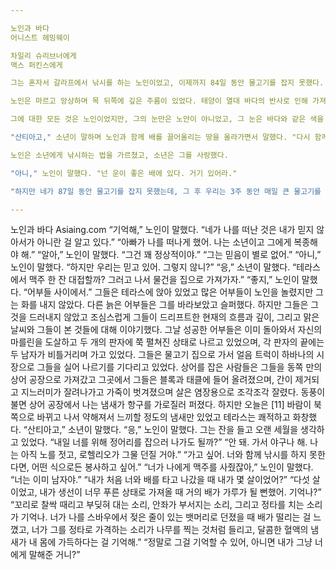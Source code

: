 ```yaml
---

노인과 바다
어니스트 헤밍웨이

차일리 슈리브너에게
맥스 퍼킨스에게

그는 혼자서 갈라프에서 낚시를 하는 노인이었고, 이제까지 84일 동안 물고기를 잡지 못했다. 처음 40일 동안은 소년이 함께 했었다. 그러나 40일 동안 물고기를 잡지 못하자 소년의 부모는 그 노인이 이제 확실히, 최종적으로 '살라오'가 되었고, 이는 가장 불운한 형태라는 것을 알려주었다. 그래서 소년은 그들의 명령에 따라 다른 배에 올라타고, 그 배는 첫 주에 세 마리의 좋은 물고기를 잡았다. 매일 그 노인이 비어 있는 배를 끌고 들어오는 모습을 보는 것이 소년에게는 슬펐다. 그래서 소년은 항상 그를 도와주기 위해 내려가서 감아놓은 낚시줄이나 뱃고동, 혹은 돛을 내리면서 돛대 주위에 감겨 있는 것을 함께 나르는 일을 했다. 그 돛은 밀가루 자루로 수선되어 있었고, 감겨 있을 때에는 영원한 패배의 깃발처럼 보였다.

노인은 마르고 앙상하며 목 뒤쪽에 깊은 주름이 있었다. 태양이 열대 바다의 반사로 인해 가져오는 자비로운 피부암의 갈색 반점이 그의 뺨에 있었다. 그 반점은 얼굴의 측면을 따라 잘 흘렀고, 그의 손에는 무거운 물고기를 다루면서 생긴 깊은 주름의 상처가 있었다. 하지만 이러한 상처들은 모두 낯선 것이 아니었다. 물고기 없는 사막의 침식처럼 오래된 것이었다.

그에 대한 모든 것은 노인이었지만, 그의 눈만은 노안이 아니었고, 그 눈은 바다와 같은 색을 띠며 쾌활하고 굴복하지 않았다.

"산티아고," 소년이 말하며 노인과 함께 배를 끌어올리는 땅을 올라가면서 말했다. "다시 함께 갈 수 있어요. 우리는 돈을 좀 벌었어요."

노인은 소년에게 낚시하는 법을 가르쳤고, 소년은 그를 사랑했다.

"아니," 노인이 말했다. "넌 운이 좋은 배에 있다. 거기 있어라."

"하지만 네가 87일 동안 물고기를 잡지 못했는데, 그 후 우리는 3주 동안 매일 큰 물고기를 잡았던 거 기억해요?"

---
```


노인과 바다 Asiaing.com
“기억해,” 노인이 말했다. “네가 나를 떠난 것은 내가 믿지 않아서가 아니란 걸 알고 있다.”
“아빠가 나를 떠나게 했어. 나는 소년이고 그에게 복종해야 해.”
“알아,” 노인이 말했다. “그건 꽤 정상적이야.”
“그는 믿음이 별로 없어.”
“아니,” 노인이 말했다. “하지만 우리는 믿고 있어. 그렇지 않니?”
“응,” 소년이 말했다. “테라스에서 맥주 한 잔 대접할까? 그러고 나서 물건을 집으로 가져가자.”
“좋지,” 노인이 말했다. “어부들 사이에서.”
그들은 테라스에 앉아 있었고 많은 어부들이 노인을 놀렸지만 그는 화를 내지 않았다. 다른 늙은 어부들은 그를 바라보았고 슬퍼했다. 하지만 그들은 그것을 드러내지 않았고 조심스럽게 그들이 드리프트한 현재의 흐름과 깊이, 그리고 맑은 날씨와 그들이 본 것들에 대해 이야기했다. 그날 성공한 어부들은 이미 돌아와서 자신의 마를린을 도살하고 두 개의 판자에 쭉 펼쳐진 상태로 나르고 있었으며, 각 판자의 끝에는 두 남자가 비틀거리며 가고 있었다. 그들은 물고기 집으로 가서 얼음 트럭이 하바나의 시장으로 그들을 실어 나르기를 기다리고 있었다. 상어를 잡은 사람들은 그들을 동쪽 만의 상어 공장으로 가져갔고 그곳에서 그들은 블록과 태클에 들어 올려졌으며, 간이 제거되고 지느러미가 잘려나가고 가죽이 벗겨졌으며 살은 염장용으로 조각조각 잘렸다.
동풍이 불면 상어 공장에서 나는 냄새가 항구를 가로질러 퍼졌다. 하지만 오늘은 [11] 바람이 북쪽으로 바뀌고 나서 약해져서 느끼할 정도의 냄새만 있었고 테라스는 쾌적하고 화창했다.
“산티아고,” 소년이 말했다.
“응,” 노인이 말했다. 그는 잔을 들고 오랜 세월을 생각하고 있었다. 
“내일 너를 위해 정어리를 잡으러 나가도 될까?”
“안 돼. 가서 야구나 해. 나는 아직 노를 젓고, 로헬리오가 그물 던질 거야.”
“가고 싶어. 너와 함께 낚시를 하지 못한다면, 어떤 식으로든 봉사하고 싶어.”
“너가 나에게 맥주를 사줬잖아,” 노인이 말했다. “너는 이미 남자야.”
“내가 처음 너와 배를 타고 나갔을 때 내가 몇 살이었어?”
“다섯 살이었고, 내가 생선이 너무 푸른 상태로 가져올 때 거의 배가 가루가 될 뻔했어. 기억나?”
“꼬리로 찰싹 때리고 부딪혀 대는 소리, 안좌가 부서지는 소리, 그리고 정타를 치는 소리가 기억나. 너가 나를 스바우에서 젖은 줄이 있는 뱃머리로 던졌을 때 배가 떨리는 걸 느꼈고, 너가 그를 정타로 가격하는 소리가 나무를 찍는 것처럼 들리고, 달콤한 혈액의 냄새가 내 몸에 가득하다는 걸 기억해.”
“정말로 그걸 기억할 수 있어, 아니면 내가 그냥 너에게 말해준 거니?”

